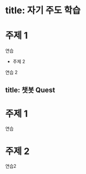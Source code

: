 title: 자기 주도 학습
===================

# 주제 1

연습

* 주제 2

연습 2



title: 챗봇 Quest
---

# 주제 1

연습
 
# 주제 2

연습2
